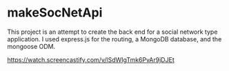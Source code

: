 # makeSocNetApi
This project is an attempt to create the back end for a social network type application.
I used express.js for the routing, a MongoDB database, and the mongoose ODM.

https://watch.screencastify.com/v/lSdWIgTmk6PvAr9jDJEt
